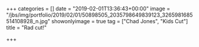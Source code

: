 +++
categories = []
date = "2019-02-01T13:36:43+00:00"
image = "/jbs/img/portfolio/2019/02/01/50898505_2035798649839123_3265981685514108928_n.jpg"
showonlyimage = true
tag = ["Chad Jones", "Kids Cut"]
title = "Rad cut!"

+++
